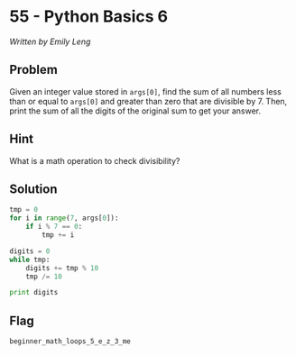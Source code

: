 # 55 - Python Basics 6

*Written by Emily Leng*

## Problem

Given an integer value stored in `args[0]`, find the sum of all numbers less than or equal to `args[0]` and greater than zero that are divisible by 7. Then, print the sum of all the digits of the original sum to get your answer.

## Hint

What is a math operation to check divisibility?

## Solution

```python
tmp = 0
for i in range(7, args[0]):
    if i % 7 == 0:
        tmp += i

digits = 0
while tmp:
    digits += tmp % 10
    tmp /= 10

print digits
```

## Flag

`beginner_math_loops_5_e_z_3_me`
